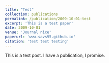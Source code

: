 ```yaml
---
title: "Test"
collection: publications
permalink: /publication/2009-10-01-test
excerpt: 'This is a test paper'
date: 2009-10-01
venue: 'Journal nice'
paperurl: 'www.savs95.github.io'
citation: 'test test testing'
---
```


This is a test post. I have a publication, I promise. 
